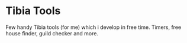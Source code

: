 # Tibia Tools

Few handy Tibia tools (for me) which i develop in free time. Timers, free house finder, guild checker and more.
